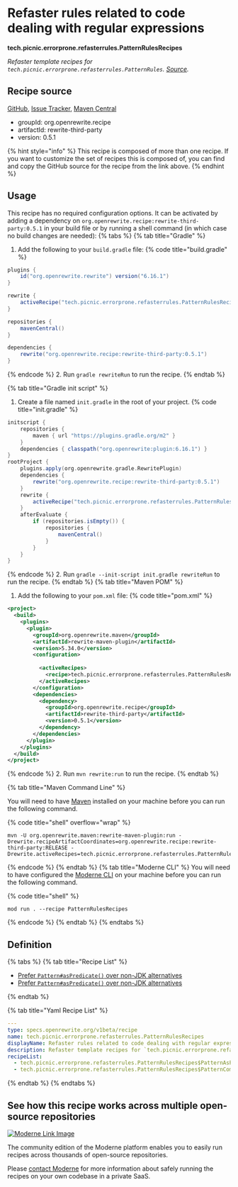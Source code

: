 # Refaster rules related to code dealing with regular expressions

**tech.picnic.errorprone.refasterrules.PatternRulesRecipes**

_Refaster template recipes for `tech.picnic.errorprone.refasterrules.PatternRules`. [Source](https://error-prone.picnic.tech/refasterrules/PatternRules)._

## Recipe source

[GitHub](https://github.com/search?type=code&q=tech.picnic.errorprone.refasterrules.PatternRulesRecipes), [Issue Tracker](https://github.com/openrewrite/rewrite-third-party/issues), [Maven Central](https://central.sonatype.com/artifact/org.openrewrite.recipe/rewrite-third-party/0.5.1/jar)

* groupId: org.openrewrite.recipe
* artifactId: rewrite-third-party
* version: 0.5.1

{% hint style="info" %}
This recipe is composed of more than one recipe. If you want to customize the set of recipes this is composed of, you can find and copy the GitHub source for the recipe from the link above.
{% endhint %}

## Usage

This recipe has no required configuration options. It can be activated by adding a dependency on `org.openrewrite.recipe:rewrite-third-party:0.5.1` in your build file or by running a shell command (in which case no build changes are needed): 
{% tabs %}
{% tab title="Gradle" %}
1. Add the following to your `build.gradle` file:
{% code title="build.gradle" %}
```groovy
plugins {
    id("org.openrewrite.rewrite") version("6.16.1")
}

rewrite {
    activeRecipe("tech.picnic.errorprone.refasterrules.PatternRulesRecipes")
}

repositories {
    mavenCentral()
}

dependencies {
    rewrite("org.openrewrite.recipe:rewrite-third-party:0.5.1")
}
```
{% endcode %}
2. Run `gradle rewriteRun` to run the recipe.
{% endtab %}

{% tab title="Gradle init script" %}
1. Create a file named `init.gradle` in the root of your project.
{% code title="init.gradle" %}
```groovy
initscript {
    repositories {
        maven { url "https://plugins.gradle.org/m2" }
    }
    dependencies { classpath("org.openrewrite:plugin:6.16.1") }
}
rootProject {
    plugins.apply(org.openrewrite.gradle.RewritePlugin)
    dependencies {
        rewrite("org.openrewrite.recipe:rewrite-third-party:0.5.1")
    }
    rewrite {
        activeRecipe("tech.picnic.errorprone.refasterrules.PatternRulesRecipes")
    }
    afterEvaluate {
        if (repositories.isEmpty()) {
            repositories {
                mavenCentral()
            }
        }
    }
}
```
{% endcode %}
2. Run `gradle --init-script init.gradle rewriteRun` to run the recipe.
{% endtab %}
{% tab title="Maven POM" %}
1. Add the following to your `pom.xml` file:
{% code title="pom.xml" %}
```xml
<project>
  <build>
    <plugins>
      <plugin>
        <groupId>org.openrewrite.maven</groupId>
        <artifactId>rewrite-maven-plugin</artifactId>
        <version>5.34.0</version>
        <configuration>
          
          <activeRecipes>
            <recipe>tech.picnic.errorprone.refasterrules.PatternRulesRecipes</recipe>
          </activeRecipes>
        </configuration>
        <dependencies>
          <dependency>
            <groupId>org.openrewrite.recipe</groupId>
            <artifactId>rewrite-third-party</artifactId>
            <version>0.5.1</version>
          </dependency>
        </dependencies>
      </plugin>
    </plugins>
  </build>
</project>
```
{% endcode %}
2. Run `mvn rewrite:run` to run the recipe.
{% endtab %}

{% tab title="Maven Command Line" %}

You will need to have [Maven](https://maven.apache.org/download.cgi) installed on your machine before you can run the following command.

{% code title="shell" overflow="wrap" %}
```shell
mvn -U org.openrewrite.maven:rewrite-maven-plugin:run -Drewrite.recipeArtifactCoordinates=org.openrewrite.recipe:rewrite-third-party:RELEASE -Drewrite.activeRecipes=tech.picnic.errorprone.refasterrules.PatternRulesRecipes 
```
{% endcode %}
{% endtab %}
{% tab title="Moderne CLI" %}
You will need to have configured the [Moderne CLI](https://docs.moderne.io/moderne-cli/cli-intro) on your machine before you can run the following command.

{% code title="shell" %}
```shell
mod run . --recipe PatternRulesRecipes
```
{% endcode %}
{% endtab %}
{% endtabs %}

## Definition

{% tabs %}
{% tab title="Recipe List" %}
* [Prefer `Pattern#asPredicate()` over non-JDK alternatives](../../../../tech/picnic/errorprone/refasterrules/patternrulesrecipes$patternaspredicaterecipe.md)
* [Prefer `Pattern#asPredicate()` over non-JDK alternatives](../../../../tech/picnic/errorprone/refasterrules/patternrulesrecipes$patterncompileaspredicaterecipe.md)

{% endtab %}

{% tab title="Yaml Recipe List" %}
```yaml
---
type: specs.openrewrite.org/v1beta/recipe
name: tech.picnic.errorprone.refasterrules.PatternRulesRecipes
displayName: Refaster rules related to code dealing with regular expressions
description: Refaster template recipes for `tech.picnic.errorprone.refasterrules.PatternRules`. [Source](https://error-prone.picnic.tech/refasterrules/PatternRules).
recipeList:
  - tech.picnic.errorprone.refasterrules.PatternRulesRecipes$PatternAsPredicateRecipe
  - tech.picnic.errorprone.refasterrules.PatternRulesRecipes$PatternCompileAsPredicateRecipe

```
{% endtab %}
{% endtabs %}

## See how this recipe works across multiple open-source repositories

[![Moderne Link Image](/.gitbook/assets/ModerneRecipeButton.png)](https://app.moderne.io/recipes/tech.picnic.errorprone.refasterrules.PatternRulesRecipes)

The community edition of the Moderne platform enables you to easily run recipes across thousands of open-source repositories.

Please [contact Moderne](https://moderne.io/product) for more information about safely running the recipes on your own codebase in a private SaaS.
